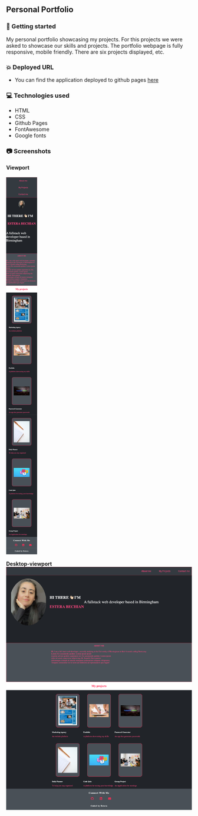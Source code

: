 ## Personal Portfolio

### 🚀 Getting started

My personal portfolio showcasing my projects.
For this projects we were asked to showcase our skills and projects.
The portfolio webpage is fully responsive, mobile friendly. There are six projects displayed, etc.

### 💥 Deployed URL

- You can find the application deployed to github pages [here](https://estera09-ux.github.io/my-portfolio-project/)

### 💻 Technologies used

- HTML
- CSS
- Github Pages
- FontAwesome
- Google fonts

### 📷 Screenshots

#### Viewport

![mobile-viewport](./assets/css/images/screenshots/mobile.png)

**Desktop-viewport**
![desktop-version](./assets/css/images/screenshots/view-port.png)
